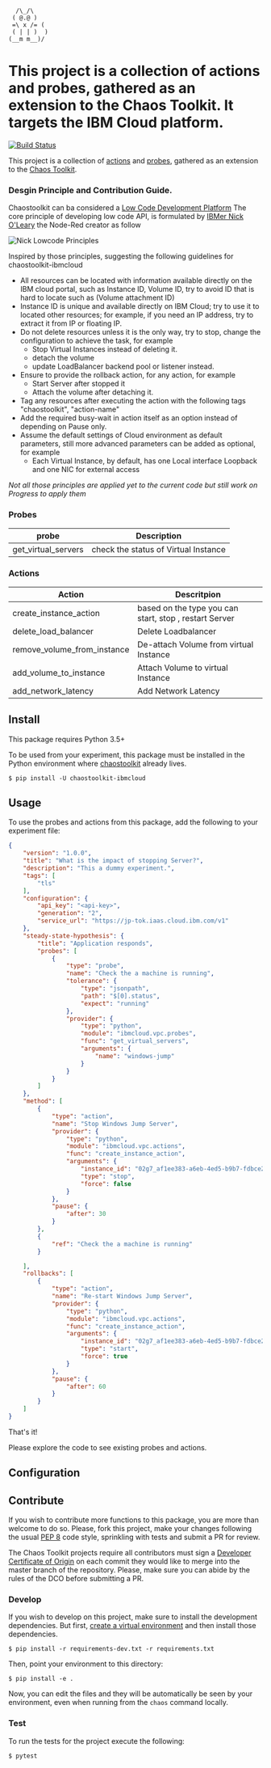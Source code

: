```
  /\_/\  
 ( @.@ ) 
 =\ x /= (
 ( | | )  )
(__m m__)/
```    
# This project is a collection of actions and probes, gathered as an extension to the Chaos Toolkit. It targets the IBM Cloud platform.

[![Build Status](https://travis.ibm.com/Ahmed-Sayed-Hassan/chaostoolkit-ibmcloud.svg?token=Gz9qQvEsAkRRVj6sGwRD&branch=master)](https://travis.ibm.com/Ahmed-Sayed-Hassan/chaostoolkit-ibmcloud)


This project is a collection of [actions][] and [probes][], gathered as an
extension to the [Chaos Toolkit][chaostoolkit].

[actions]: http://chaostoolkit.org/reference/api/experiment/#action
[probes]: http://chaostoolkit.org/reference/api/experiment/#probe
[chaostoolkit]: http://chaostoolkit.org

### Desgin Principle and Contribution Guide.

Chaostoolkit can ba considered a [Low Code Development Platform](https://en.wikipedia.org/wiki/Low-code_development_platform#:~:text=A%20low%2Dcode%20development%20platform,traditional%20hand%2Dcoded%20computer%20programming.)  The core principle of developing low code API, is formulated by [IBMer Nick O'Leary](https://twitter.com/knolleary/status/1275740133975785472)  the Node-Red creator as follow 

![Nick Lowcode Principles](https://raw.githubusercontent.com/ahmadsayed/node-red-contrib-web-babylonjs/master/snapshots/principles.png)

Inspired by those principles, suggesting the following guidelines  for chaostoolkit-ibmcloud

* All resources can be located with information available directly on the IBM cloud portal, such as Instance ID, Volume ID, try to avoid ID that is hard to locate such as (Volume attachment ID)
* Instance ID is unique and available directly on IBM Cloud; try to use it to located other resources; for example, if you need an IP address, try to extract it from IP or floating IP.
* Do not delete resources unless it is the only way, try to stop, change the configuration to achieve the task, for example
  - Stop Virtual Instances instead of deleting it.
  - detach the volume
  - update LoadBalancer backend pool or listener instead.
* Ensure to provide the rollback action, for any action, for example 
  - Start Server after stopped it 
  - Attach the volume after detaching it.
* Tag any resources after executing the action with the following tags "chaostoolkit", "action-name"
* Add the required busy-wait in action itself as an option instead of depending on Pause only.
* Assume the default settings of Cloud environment as default parameters, still more advanced parameters can be added as optional, for example
  - Each Virtual Instance, by default, has one Local interface Loopback and one NIC for external access
  
*Not all those principles are applied yet to the current code but still work on Progress to apply them*

### Probes

|probe| Description|
|------|-------------|
|get_virtual_servers | check the status of Virtual Instance|

### Actions

|Action | Descritpion |
|--------|------------|
|create_instance_action | based on the type you can start, stop , restart Server |
|delete_load_balancer | Delete Loadbalancer|
|remove_volume_from_instance | De-attach Volume from  virtual Instance |
|add_volume_to_instance | Attach Volume to virtual Instance |
|add_network_latency | Add Network Latency |
## Install

This package requires Python 3.5+

To be used from your experiment, this package must be installed in the Python
environment where [chaostoolkit][] already lives.

```
$ pip install -U chaostoolkit-ibmcloud
```

## Usage

To use the probes and actions from this package, add the following to your
experiment file:

```json
{
    "version": "1.0.0",
    "title": "What is the impact of stopping Server?",
    "description": "This a dummy experiment.",
    "tags": [
        "tls"
    ],
    "configuration": {
        "api_key": "<api-key>",
        "generation": "2",
        "service_url": "https://jp-tok.iaas.cloud.ibm.com/v1"
    },
    "steady-state-hypothesis": {
        "title": "Application responds",
        "probes": [
            {
                "type": "probe",
                "name": "Check the a machine is running",
                "tolerance": {
                    "type": "jsonpath",
                    "path": "$[0].status",
                    "expect": "running"
                },
                "provider": {
                    "type": "python",
                    "module": "ibmcloud.vpc.probes",
                    "func": "get_virtual_servers",
                    "arguments": {
                        "name": "windows-jump"
                    }
                }
            }
        ]
    },
    "method": [
        {
            "type": "action",
            "name": "Stop Windows Jump Server",
            "provider": {
                "type": "python",
                "module": "ibmcloud.vpc.actions",
                "func": "create_instance_action",
                "arguments": {
                    "instance_id": "02g7_af1ee383-a6eb-4ed5-b9b7-fdbce23a25c2",
                    "type": "stop",
                    "force": false
                }
            },
            "pause": {
                "after": 30
            }
        },
        {
            "ref": "Check the a machine is running"
        }

    ],
    "rollbacks": [
        {
            "type": "action",
            "name": "Re-start Windows Jump Server",
            "provider": {
                "type": "python",
                "module": "ibmcloud.vpc.actions",
                "func": "create_instance_action",
                "arguments": {
                    "instance_id": "02g7_af1ee383-a6eb-4ed5-b9b7-fdbce23a25c2",
                    "type": "start",
                    "force": true
                }
            },
            "pause": {
                "after": 60
            }
        }
    ]
}

```

That's it!

Please explore the code to see existing probes and actions.

## Configuration


## Contribute

If you wish to contribute more functions to this package, you are more than
welcome to do so. Please, fork this project, make your changes following the
usual [PEP 8][pep8] code style, sprinkling with tests and submit a PR for
review.

[pep8]: https://pycodestyle.readthedocs.io/en/latest/

The Chaos Toolkit projects require all contributors must sign a
[Developer Certificate of Origin][dco] on each commit they would like to merge
into the master branch of the repository. Please, make sure you can abide by
the rules of the DCO before submitting a PR.

[dco]: https://github.com/probot/dco#how-it-works

### Develop

If you wish to develop on this project, make sure to install the development
dependencies. But first, [create a virtual environment][venv] and then install
those dependencies.

[venv]: http://chaostoolkit.org/reference/usage/install/#create-a-virtual-environment

```console
$ pip install -r requirements-dev.txt -r requirements.txt
```

Then, point your environment to this directory:

```console
$ pip install -e .
```

Now, you can edit the files and they will be automatically be seen by your
environment, even when running from the `chaos` command locally.

### Test

To run the tests for the project execute the following:

```
$ pytest
```
